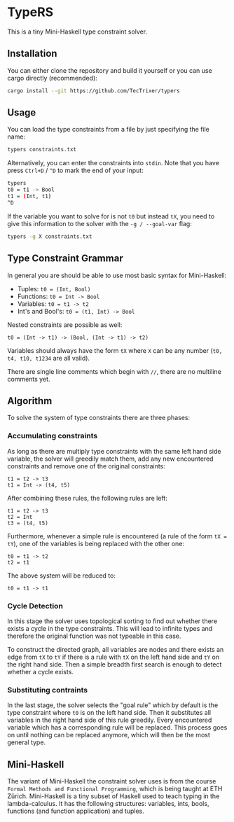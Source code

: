 # TypeRS

This is a tiny Mini-Haskell type constraint solver.

## Installation

You can either clone the repository and build it yourself or you can use cargo directly (recommended):

```sh
cargo install --git https://github.com/TecTrixer/typers
```

## Usage

You can load the type constraints from a file by just specifying the file name:

```sh
typers constraints.txt
```

Alternatively, you can enter the constraints into `stdin`. Note that you have press `Ctrl+D` / `^D` to mark the end of your input:

```sh
typers
t0 = t1 -> Bool
t1 = (Int, t1)
^D
```

If the variable you want to solve for is not `t0` but instead `tX`, you need to give this information to the solver with the `-g / --goal-var` flag:

```sh
typers -g X constraints.txt
```

## Type Constraint Grammar

In general you are should be able to use most basic syntax for Mini-Haskell:

- Tuples: `t0 = (Int, Bool)`
- Functions: `t0 = Int -> Bool`
- Variables: `t0 = t1 -> t2`
- Int's and Bool's: `t0 = (t1, Int) -> Bool`

Nested constraints are possible as well:

`t0 = (Int -> t1) -> (Bool, (Int -> t1) -> t2)`

Variables should always have the form `tX` where `X` can be any number (`t0, t4, t10, t1234` are all valid).

There are single line comments which begin with `//`, there are no multiline comments yet.

## Algorithm

To solve the system of type constraints there are three phases:

### Accumulating constraints

As long as there are multiply type constraints with the same left hand side variable, the solver will greedily match them, add any new encountered constraints and remove one of the original constraints:

```
t1 = t2 -> t3
t1 = Int -> (t4, t5)
```

After combining these rules, the following rules are left:

```
t1 = t2 -> t3
t2 = Int
t3 = (t4, t5)
```

Furthermore, whenever a simple rule is encountered (a rule of the form `tX = tY`), one of the variables is being replaced with the other one:

```
t0 = t1 -> t2
t2 = t1
```

The above system will be reduced to:

```
t0 = t1 -> t1
```

### Cycle Detection

In this stage the solver uses topological sorting to find out whether there exists a cycle in the type constraints. This will lead to infinite types and therefore the original function was not typeable in this case.

To construct the directed graph, all variables are nodes and there exists an edge from `tX` to `tY` if there is a rule with `tX` on the left hand side and `tY` on the right hand side. Then a simple breadth first search is enough to detect whether a cycle exists.

### Substituting contraints

In the last stage, the solver selects the "goal rule" which by default is the type constraint where `t0` is on the left hand side. Then it substitutes all variables in the right hand side of this rule greedily. Every encountered variable which has a corresponding rule will be replaced. This process goes on until nothing can be replaced anymore, which will then be the most general type.

## Mini-Haskell

The variant of Mini-Haskell the constraint solver uses is from the course `Formal Methods and Functional Programming`, which is being taught at ETH Zürich.
Mini-Haskell is a tiny subset of Haskell used to teach typing in the lambda-calculus. It has the following structures: variables, ints, bools, functions (and function application) and tuples.
